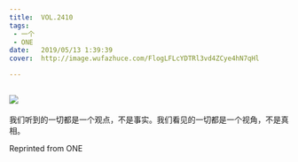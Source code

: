 ```yaml
---
title:	VOL.2410
tags:
 - 一个
 - ONE
date:	2019/05/13 1:39:39
cover:	http://image.wufazhuce.com/FlogLFLcYDTRl3vd4ZCye4hN7qHl

---
```

![](http://image.wufazhuce.com/FlogLFLcYDTRl3vd4ZCye4hN7qHl)
---

我们听到的一切都是一个观点，不是事实。我们看见的一切都是一个视角，不是真相。
 
Reprinted from ONE
